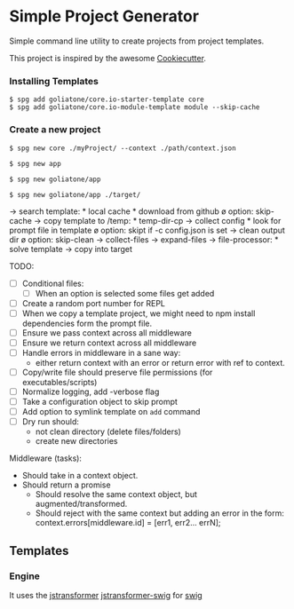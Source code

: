 # Simple Project Generator

Simple command line utility to create projects from project templates.

This project is inspired by the awesome [Cookiecutter][cookiecutter].

### Installing Templates

```
$ spg add goliatone/core.io-starter-template core
$ spg add goliatone/core.io-module-template module --skip-cache
```

### Create a new project

```
$ spg new core ./myProject/ --context ./path/context.json
```


```
$ spg new app
```

```
$ spg new goliatone/app
```

```
$ spg new goliatone/app ./target/
```

-> search template:
    * local cache
        * download from github
    ø option: skip-cache
-> copy template to /temp:
    * temp-dir-cp
-> collect config
    * look for prompt file in template
    ø option: skipt if -c config.json is set
-> clean output dir
    ø option: skip-clean
-> collect-files
-> expand-files
-> file-processor:
    * solve template
-> copy into target

<!--
https://github.com/ironSource/node-config-prompt
https://www.npmjs.com/package/configstore
https://github.com/jstransformers/jstransformer
https://github.com/egoist/majo  
https://github.com/egoist/kopy
-->

TODO:
- [ ] Conditional files:
    - [ ] When an option is selected some files get added
- [ ] Create a random port number for REPL
- [ ] When we copy a template project, we might need to npm install dependencies
      form the prompt file.
- [ ] Ensure we pass context across all middleware
- [ ] Ensure we return context across all middleware
- [ ] Handle errors in middleware in a sane way:
    - either return context with an error or return error with ref to context.
- [ ] Copy/write file should preserve file permissions (for executables/scripts)
- [ ] Normalize logging, add -verbose flag
- [ ] Take a configuration object to skip prompt
- [ ] Add option to symlink template on `add` command
- [ ] Dry run should:
    - not clean directory (delete files/folders)
    - create new directories

Middleware (tasks):
* Should take in a context object.
* Should return a promise
    * Should resolve the same context object, but augmented/transformed.
    * Should reject with the same context but adding an error in the form:
        context.errors[middleware.id] = [err1, err2... errN];

## Templates

### Engine

It uses the [jstransformer][jstransformer] [jstransformer-swig][jstransformer-swig] for [swig][swig]


[swig]:https://node-swig.github.io/swig-templates
[jstransformer]:https://github.com/jstransformers/jstransformer
[jstransformer-swig]:https://github.com/jstransformers/jstransformer-swig
[cookiecutter]:https://github.com/audreyr/cookiecutter
